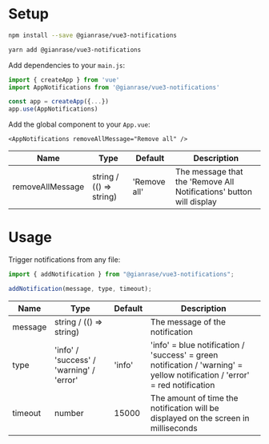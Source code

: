 # Setup

```bash
npm install --save @gianrase/vue3-notifications

yarn add @gianrase/vue3-notifications
```

Add dependencies to your `main.js`:

```javascript
import { createApp } from 'vue'
import AppNotifications from '@gianrase/vue3-notifications'

const app = createApp({...})
app.use(AppNotifications)
```

Add the global component to your `App.vue`:

```vue
<AppNotifications removeAllMessage="Remove all" />
```

| Name             | Type                    | Default      | Description                                                         |
| ---------------- | ----------------------- | ------------ | ------------------------------------------------------------------- |
| removeAllMessage | string / (() => string) | 'Remove all' | The message that the 'Remove All Notifications' button will display |

# Usage

Trigger notifications from any file:

```javascript
import { addNotification } from "@gianrase/vue3-notifications";

addNotification(message, type, timeout);
```

| Name    | Type                                     | Default | Description                                                                                                                |
| ------- | ---------------------------------------- | ------- | -------------------------------------------------------------------------------------------------------------------------- |
| message | string / (() => string)                  |         | The message of the notification                                                                                            |
| type    | 'info' / 'success' / 'warning' / 'error' | 'info'  | 'info' = blue notification / 'success' = green notification / 'warning' = yellow notification / 'error' = red notification |
| timeout | number                                   | 15000   | The amount of time the notification will be displayed on the screen in milliseconds                                        |

